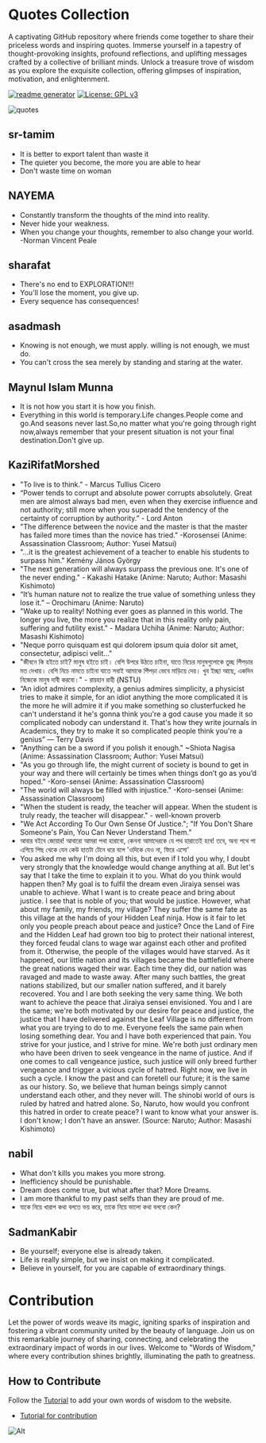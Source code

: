  # Quotes Collection

 A captivating GitHub repository where friends come together to share their priceless words and inspiring quotes. Immerse yourself in a tapestry of thought-provoking insights, profound reflections, and uplifting messages crafted by a collective of brilliant minds. Unlock a treasure trove of wisdom as you explore the exquisite collection, offering glimpses of inspiration, motivation, and enlightenment. 

 [![readme generator](https://github.com/SharafatKarim/quotes/actions/workflows/action.yml/badge.svg)](https://github.com/SharafatKarim/quotes/actions/workflows/action.yml)
 [![License: GPL v3](https://img.shields.io/badge/License-GPLv3-blue.svg)](https://www.gnu.org/licenses/gpl-3.0)

 ![quotes](https://socialify.git.ci/SharafatKarim/quotes/image?description=1&forks=1&issues=1&language=1&name=1&pattern=Circuit%20Board&pulls=1&stargazers=1&theme=Auto)

## sr-tamim
- It is better to export talent than waste it
- The quieter you become, the more you are able to hear
- Don't waste time on woman

## NAYEMA
-  Constantly transform the thoughts of the mind into reality.
-  Never hide your weakness.
-  When you change your thoughts, remember to also change your world. -Norman Vincent Peale

## sharafat
- There's no end to EXPLORATION!!!
- You'll lose the moment, you give up.
- Every sequence has consequences! 

## asadmash
- Knowing is not enough, we must apply. willing is not enough, we must do.
- You can't cross the sea merely by standing and staring at the water.

## Maynul Islam Munna
- It is not how you start it is how you finish.
- Everything in this world is temporary.Life changes.People come and go.And seasons never last.So,no matter what you're going through right now,always remember that your present situation is not your final destination.Don't give up.

## KaziRifatMorshed
- "To live is to think." - Marcus Tullius Cicero
- “Power tends to corrupt and absolute power corrupts absolutely. Great men are almost always bad men, even when they exercise influence and not authority; still more when you superadd the tendency of the certainty of corruption by authority.” - Lord Anton
- "The difference between the novice and the master is that the master has failed more times than the novice has tried." -Korosensei (Anime: Assassination Classroom; Author: Yusei Matsui)
- "...it is the greatest achievement of a teacher to enable his students to surpass him." Kemény János György
- "The next generation will always surpass the previous one. It's one of the never ending." - Kakashi Hatake (Anime: Naruto; Author: Masashi Kishimoto)
- “It’s human nature not to realize the true value of something unless they lose it.” – Orochimaru (Anime: Naruto)
- "Wake up to reality! Nothing ever goes as planned in this world. The longer you live, the more you realize that in this reality only pain, suffering and futility exist." - Madara Uchiha (Anime: Naruto; Author: Masashi Kishimoto)
- "Neque porro quisquam est qui dolorem ipsum quia dolor sit amet, consectetur, adipisci velit..." <!--"There is no one who loves pain itself, who seeks after it and wants to have it, simply because it is pain..."-->
- "জীবনে কি হইতে চাই? মানুষ হইতে চাই। বেশি উপরে উঠতে চাইনা, যাতে নিচের মানুষগুলোকে তুচ্ছ পিঁপড়ার মত দেখায়। বেশি নিচে নামতে চাইনা যাতে সবাই আমাকে পিঁপড়া ভেবে মাড়িয়ে দেয়। খুব ইচ্ছা আছে, একদিন নিজেকে মানুষ দাবী করবো।" - রায়হান রাহী (NSTU)
- “An idiot admires complexity, a genius admires simplicity, a physicist tries to make it simple, for an idiot anything the more complicated it is the more he will admire it if you make something so clusterfucked he can't understand it he's gonna think you're a god cause you made it so complicated nobody can understand it. That's how they write journals in Academics, they try to make it so complicated people think you're a genius” ― Terry Davis
- "Anything can be a sword if you polish it enough." ~Shiota Nagisa (Anime: Assassination Classroom; Author: Yusei Matsui)
- "As you go through life, the might current of society is bound to get in your way and there will certainly be times when things don’t go as you’d hoped." -Koro-sensei (Anime: Assassination Classroom)
- "The world will always be filled with injustice." -Koro-sensei (Anime: Assassination Classroom)
- "When the student is ready, the teacher will appear. When the student is truly ready, the teacher will disappear." - well-known proverb
- "We Act According To Our Own Sense Of Justice."; "If You Don't Share Someone's Pain, You Can Never Understand Them."
- আবার বইবে জোয়ার! আবারো আমরা পথা হারাবো, কেননা আমাদেরকে যে পথ হারাতেই হবে! তবে, অন্য পথে পা এগিয়ে পিছ থেকে যেন কেউ হাতটা টেনে ধরে বলে 'ওদিকে যেও না, ফিরে এসো' <!--যখন বিবেক বিশ্রাম নিবে কিংবা পালিয়ে যাব;, তখন ব্রেন/মন বলবে এটা বল, এটা করো, এটা করলেই জিতে যাবা, এটাতেই শান্তি, তখন আমরা সে পথে পা বাড়াই বা সেটা করে/বলে বসি। আমাদের আশাপাশে যেন আমাদের অন্তত একজন বিশ্বস্ত কেউ থাকে যারা ভুল করলে ভুল ধরিয়ে দিবে, ভুল পথে পা বাড়ালে আমাদেরকে সাবধান করে দেবে। এটা হতে পারে মা, বাবা, আপনা ভাই-বোন, কাজিন(হিতাকাঙ্ক্ষী), বিশ্বস্ত সহচর, "বন্ধু", সেকেন্ড হাফ, এমনকি আপন সন্তান! কেননা, ভুল করার সময় ব্রেন সেটাকে ভুল হিসেবে দেখে না, কেউ সতর্ক করলে হুশ হয়। এই এক্সপ্লেনেশনটা কমেন্ট করে মেইন মার্কডাউন থেকে হাইড করে রাখলাম। কেউ এই লাইনটা ভালোভাবে বুঝলে বা মুক্তবুদ্ধির চর্চা করলে আমার কথা ভালোভাবেই ধরতে পারবে, নইলে .md না দেখে আগ্রহী হয়ে এই সোর্স কোড এ ঢু মারলে .txt তে লুক্কয়িত এই এক্সপ্লেনেশন দেখবে। দিনশেষে আমরা সবাই দোষে-গুণে-ত্রুটিতে-সীমাবদ্ধ মানুষ, আমরা ভুল করবই, আমাদের দ্বারা ভুল হবেই, আমরা বারে বারে ভুল করব আর বার বার অনুতপ্ত হব, আবার ভুল করব, আমরা এসবের ঊর্ধে নই। সারকথাঃ নিজে ভুল করলে অন্যকেউ যেন ভুল ধরিয়ে শুধরে দেয়,নিজের ভুল মেনে নেব, অন্য কেউ ভুল করতে গেলে আমরা তা ধরিয়ে দেব, পরষ্পরের প্রতি কোমল হব। এটা ছিলো আমার নিজের ভাবনা থেকে নিজের করা একটা উক্তি, আমি বস্তুত এক ক্ষুদ্র প্রাণী, তবুও এতো লেখা কোনো Homo sapiens খুজে বের করে পড়ে থাকলে তাকে আন্তরিক ধন্যবাদ; ইতি- কাজী রিফাত মোর্শেদ 1238AM(+06Dahka)9Aug2023--> 
- You asked me why I'm doing all this, but even if I told you why, I doubt very strongly that the knowledge would change anything at all. But let's say that I take the time to explain it to you. What do you think would happen then? My goal is to fulfil the dream even Jiraiya sensei was unable to achieve. What I want is to create peace and bring about justice. I see that is noble of you; that would be justice. However, what about my family, my friends, my village? They suffer the same fate as this village at the hands of your Hidden Leaf ninja. How is it fair to let only you people preach about peace and justice? Once the Land of Fire and the Hidden Leaf had grown too big to protect their national interest, they forced feudal clans to wage war against each other and profited from it. Otherwise, the people of the villages would have starved. As it happened, our little nation and its villages became the battlefield where the great nations waged their war. Each time they did, our nation was ravaged and made to waste away. After many such battles, the great nations stabilized, but our smaller nation suffered, and it barely recovered. You and I are both seeking the very same thing. We both want to achieve the peace that Jiraiya sensei envisioned. You and I are the same; we're both motivated by our desire for peace and justice, the justice that I have delivered against the Leaf Village is no different from what you are trying to do to me. Everyone feels the same pain when losing something dear. You and I have both experienced that pain. You strive for your justice, and I strive for mine. We're both just ordinary men who have been driven to seek vengeance in the name of justice. And if one comes to call vengeance justice, such justice will only breed further vengeance and trigger a vicious cycle of hatred. Right now, we live in such a cycle. I know the past and can foretell our future; it is the same as our history. So, we believe that human beings simply cannot understand each other, and they never will. The shinobi world of ours is ruled by hatred and hatred alone. So, Naruto, how would you confront this hatred in order to create peace? I want to know what your answer is. I don't know; I don't have an answer. (Source: Naruto; Author: Masashi Kishimoto)

## nabil
- What don't kills you makes you more strong.
- Inefficiency should be punishable.
- Dream does come true, but what after that? More Dreams.
- I am more thankful to my past selfs than they are proud of me.
- যাকে নিয়ে খারাপ কথা বলতে ভয় করে, তাকে নিয়ে ভালো কথা বলবো কেন?

## SadmanKabir
- Be yourself; everyone else is already taken.
- Life is really simple, but we insist on making it complicated.
- Believe in yourself, for you are capable of extraordinary things.

# Contribution

Let the power of words weave its magic, igniting sparks of inspiration and fostering a vibrant community united by the beauty of language. Join us on this remarkable journey of sharing, connecting, and celebrating the extraordinary impact of words in our lives. Welcome to "Words of Wisdom," where every contribution shines brightly, illuminating the path to greatness.

## How to Contribute
Follow the [Tutorial](tutorial.md) to add your own words of wisdom to the website.
- [Tutorial for contribution](tutorial.md)

![Alt](https://repobeats.axiom.co/api/embed/f3297de60f19e6a1980b69d2f3301fefa015d428.svg "Repobeats analytics image")